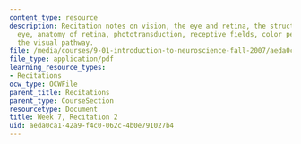 ```yaml
---
content_type: resource
description: Recitation notes on vision, the eye and retina, the structure of the
  eye, anatomy of retina, phototransduction, receptive fields, color perception, and
  the visual pathway.
file: /media/courses/9-01-introduction-to-neuroscience-fall-2007/aeda0ca142a9f4c0062c4b0e791027b4_wk07_9_01_r04.pdf
file_type: application/pdf
learning_resource_types:
- Recitations
ocw_type: OCWFile
parent_title: Recitations
parent_type: CourseSection
resourcetype: Document
title: Week 7, Recitation 2
uid: aeda0ca1-42a9-f4c0-062c-4b0e791027b4
---
```


